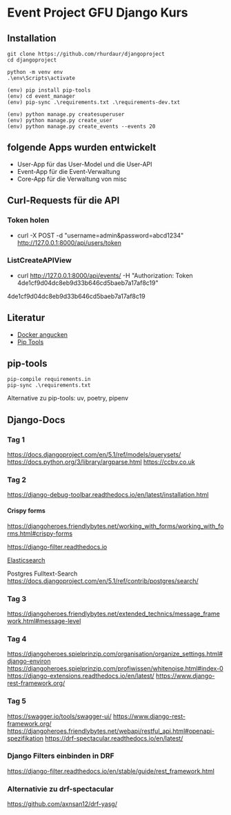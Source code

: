 # Event Project GFU Django Kurs

## Installation

    git clone https://github.com/rhurdaur/djangoproject
    cd djangoproject

    python -m venv env
    .\env\Scripts\activate

    (env) pip install pip-tools
    (env) cd event_manager
    (env) pip-sync .\requirements.txt .\requirements-dev.txt

    (env) python manage.py createsuperuser
    (env) python manage.py create_user
    (env) python manage.py create_events --events 20


## folgende Apps wurden entwickelt

- User-App für das User-Model und die User-API
- Event-App für die Event-Verwaltung
- Core-App für die Verwaltung von misc

## Curl-Requests für die API

### Token holen
- curl -X POST -d "username=admin&password=abcd1234" http://127.0.0.1:8000/api/users/token

### ListCreateAPIView
- curl http://127.0.0.1:8000/api/events/ -H "Authorization: Token 4de1cf9d04dc8eb9d33b646cd5baeb7a17af8c19"


4de1cf9d04dc8eb9d33b646cd5baeb7a17af8c19

## Literatur
- [Docker angucken](https://testdriven.io/blog/dockerizing-django-with-postgres-gunicorn-and-nginx/)
- [Pip Tools](https://pip-tools.readthedocs.io/en/stable/)


## pip-tools

    pip-compile requirements.in
    pip-sync .\requirements.txt

Alternative zu pip-tools: uv, poetry, pipenv

## Django-Docs

### Tag 1

https://docs.djangoproject.com/en/5.1/ref/models/querysets/
https://docs.python.org/3/library/argparse.html
https://ccbv.co.uk


### Tag 2

https://django-debug-toolbar.readthedocs.io/en/latest/installation.html

#### Crispy forms
https://djangoheroes.friendlybytes.net/working_with_forms/working_with_forms.html#crispy-forms

https://django-filter.readthedocs.io

[Elasticsearch](https://www.elastic.co/de/elasticsearch)

Postgres Fulltext-Search
https://docs.djangoproject.com/en/5.1/ref/contrib/postgres/search/

### Tag 3

https://djangoheroes.friendlybytes.net/extended_technics/message_framework.html#message-level

### Tag 4
https://djangoheroes.spielprinzip.com/organisation/organize_settings.html#django-environ
https://djangoheroes.spielprinzip.com/profiwissen/whitenoise.html#index-0
https://django-extensions.readthedocs.io/en/latest/
https://www.django-rest-framework.org/

### Tag 5
https://swagger.io/tools/swagger-ui/
https://www.django-rest-framework.org/
https://djangoheroes.friendlybytes.net/webapi/restful_api.html#openapi-spezifikation
https://drf-spectacular.readthedocs.io/en/latest/

### Django Filters einbinden in DRF
https://django-filter.readthedocs.io/en/stable/guide/rest_framework.html

### Alternativie zu drf-spectacular
https://github.com/axnsan12/drf-yasg/